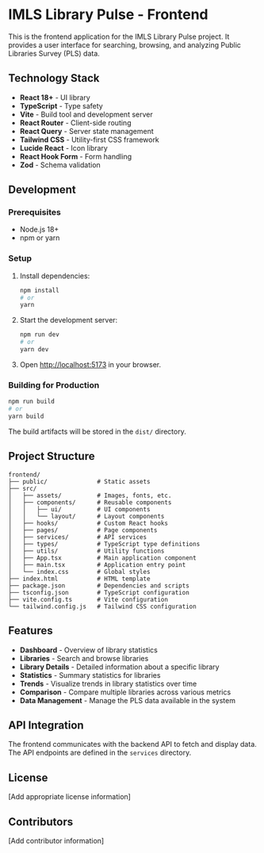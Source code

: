# IMLS Library Pulse - Frontend

This is the frontend application for the IMLS Library Pulse project. It provides a user interface for searching, browsing, and analyzing Public Libraries Survey (PLS) data.

## Technology Stack

- **React 18+** - UI library
- **TypeScript** - Type safety
- **Vite** - Build tool and development server
- **React Router** - Client-side routing
- **React Query** - Server state management
- **Tailwind CSS** - Utility-first CSS framework
- **Lucide React** - Icon library
- **React Hook Form** - Form handling
- **Zod** - Schema validation

## Development

### Prerequisites

- Node.js 18+
- npm or yarn

### Setup

1. Install dependencies:
   ```bash
   npm install
   # or
   yarn
   ```

2. Start the development server:
   ```bash
   npm run dev
   # or
   yarn dev
   ```

3. Open [http://localhost:5173](http://localhost:5173) in your browser.

### Building for Production

```bash
npm run build
# or
yarn build
```

The build artifacts will be stored in the `dist/` directory.

## Project Structure

```
frontend/
├── public/              # Static assets
├── src/
│   ├── assets/          # Images, fonts, etc.
│   ├── components/      # Reusable components
│   │   ├── ui/          # UI components
│   │   └── layout/      # Layout components
│   ├── hooks/           # Custom React hooks
│   ├── pages/           # Page components
│   ├── services/        # API services
│   ├── types/           # TypeScript type definitions
│   ├── utils/           # Utility functions
│   ├── App.tsx          # Main application component
│   ├── main.tsx         # Application entry point
│   └── index.css        # Global styles
├── index.html           # HTML template
├── package.json         # Dependencies and scripts
├── tsconfig.json        # TypeScript configuration
├── vite.config.ts       # Vite configuration
└── tailwind.config.js   # Tailwind CSS configuration
```

## Features

- **Dashboard** - Overview of library statistics
- **Libraries** - Search and browse libraries
- **Library Details** - Detailed information about a specific library
- **Statistics** - Summary statistics for libraries
- **Trends** - Visualize trends in library statistics over time
- **Comparison** - Compare multiple libraries across various metrics
- **Data Management** - Manage the PLS data available in the system

## API Integration

The frontend communicates with the backend API to fetch and display data. The API endpoints are defined in the `services` directory.

## License

[Add appropriate license information]

## Contributors

[Add contributor information] 